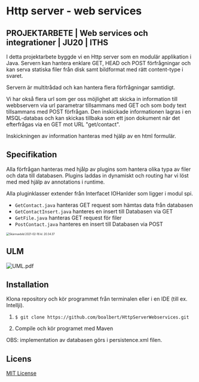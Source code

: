 # Http server - web services
## PROJEKTARBETE | Web services och integrationer | JU20 | ITHS

I detta projektarbete byggde vi en Http server som en modulär applikation i Java. Servern kan hantera enklare GET,  HEAD och POST förfrågningar och kan serva statiska filer från disk samt bildformat med rätt content-type i svaret. 

Servern är  multitrådad och kan hantera flera förfrågningar samtidigt.

Vi har okså flera url som ger oss möjlighet att skicka in information till webbservern via url parametrar tillsammans med GET och som body text tillsammans med POST förfrågan. Den inskickade informationen lagras i en MSQL-databas och kan skickas tillbaka som ett json dokument när det efterfrågas via en GET mot  URL "get/contact". 

Inskickningen av information hanteras med hjälp av en html formulär.

 ## Specifikation

Alla förfrågan hanteras med hjålp av plugins som hantera olika typa av filer och data till databasen.  Plugins laddas in dynamiskt och routing har vi löst med med hjälp av annotations i runtime.

Alla pluginklasser extender från Interfacet IOHanlder som ligger i modul spi.

- `GetContact.java` hanteras GET request som hämtas data från databasen
- `GetContactInsert.java` hanteres en insert till Databasen via GET
- `GetFile.java` hanteras GET request för filer
- `PostContact.java` hanteres en insert till Databasen via POST

<img src="https://tva1.sinaimg.cn/large/008eGmZEgy1gnq02hla4aj30ku0d674k.jpg" alt="Skärmavbild 2021-02-16 kl. 20.34.37" style="zoom: 50%;" />



## ULM

![UML.pdf](https://tva1.sinaimg.cn/large/008eGmZEgy1gnqkdezbroj30ye0u07qz.jpg)

## Installation

Klona repository och kör programmet från terminalen eller i en IDE (till ex. Intellji). 

1. `$ git clone https://github.com/boalbert/HttpServerWebservices.git`

2. Compile och kör programet med Maven 

OBS: implementation av databasen görs i persistence.xml filen.

## Licens

[MIT License](https://opensource.org/licenses/MIT)


